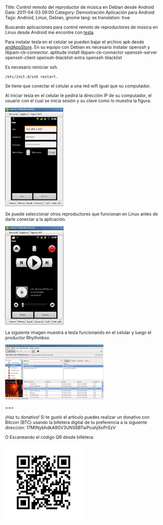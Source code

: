 Title: Control remoto del reproductor de música en Debian desde Android
Date: 2011-04-03 09:00
Category: Demostración Aplicación para Android
Tags: Android, Linux, Debian, gnome
lang: es
translation: true

Buscando aplicaciones para control remoto de reproductores de música en Linux desde Android me encontre con [tesla](http://sourceforge.net/apps/trac/android-tesla/).

Para instalar tesla en el celular se pueden bajar  el archivo apk desde [andAppStore](http://andappstore.com/AndroidApplications/apps/186356).
En su equipo con Debian es necesario instalar openssh y libpam-ck-connector.
aptitude install libpam-ck-connector openssh-server openssh-client openssh-blacklist-extra openssh-blacklist

Es necesario reiniciar ssh.
```
/etc/init.d/ssh restart.
```

Se tiene que conectar el celular a una red wifi igual que su computador.

Al iniciar tesla en el celular le pedirá la dirección IP de su computador, el usuario con el cual se inicia sesión y su clave como lo muestra la figura.

![App tesla - setup](./images/tesla1.png)

Se puede seleccionar otros reproductores que funcionan en Linux antes de darle conectar a la aplicación.

![App tesla - control](./images/tesla2.png)

La siguiente imagen muestra a tesla funcionando en el celular y luego el productor Rhythmbox.

![Reproductor de musica Rhythmbox](./images/reproductormusica.png)


===

¡Haz tu donativo!
Si te gustó el artículo puedes realizar un donativo con Bitcoin (BTC)
usando la billetera digital de tu preferencia a la siguiente
dirección: 17MtNybhdkA9GV3UNS6BTwPcuhjXoPrSzV

O Escaneando el código QR desde billetera:

![17MtNybhdkA9GV3UNS6BTwPcuhjXoPrSzV](./images/17MtNybhdkA9GV3UNS6BTwPcuhjXoPrSzV.png)

